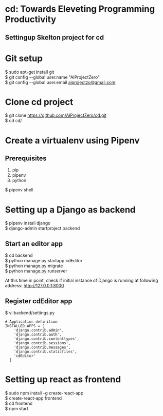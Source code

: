 # cd: Towards Eleveting Programming Productivity

## Settingup Skelton project for cd

Git setup 
=========

$ sudo apt-get install git <br/>
$ git config --global user.name "AIProjectZero" <br/>
$ git config --global user.email aiprojectzo@gmail.com <br/>

Clone cd project
================

$ git clone https://github.com/AIProjectZero/cd.git <br/>
$ cd cd/ <br/>

Create a virtualenv using Pipenv 
================================

Prerequisites 
-------------
1) pip
2) pipenv 
3) python 

$ pipenv shell <br/>

Setting up a Django as backend
==============================

$ pipenv install django <br/>
$ django-admin startproject backend <br/>

Start an editor app
----------------------

$ cd backend <br/>
$ python manage.py startapp cdEditor <br/>
$ python manage.py migrate <br/>
$ python manage.py runserver <br/>

At this time in point, check if initial instance of Django is running at following address: http://127.0.0.1:8000 <br/>

Register cdEditor app
---------------------

$ vi backend/settings.py

    # Application definition
    INSTALLED_APPS = [
        'django.contrib.admin',
        'django.contrib.auth',
        'django.contrib.contenttypes',
        'django.contrib.sessions',
        'django.contrib.messages',
        'django.contrib.staticfiles',
        'cdEditor' 
      ]

Setting up react as frontend
============================

$ sudo npm install -g create-react-app <br/>
$ create-react-app frontend <br/>
$ cd frontend <br/>
$ npm start <br/>





